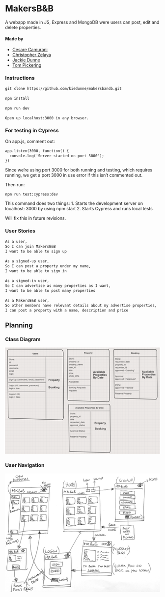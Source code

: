# MakersB&B

A webapp made in JS, Express and MongoDB were users can post, edit and delete
properties.

#### Made by
- [Cesare Camurani](https://github.com/cesarecamurani)
- [Christopher Zelaya](https://github.com/criszelaya24)
- [Jackie Dunne](https://github.com/kiedunne)
- [Tom Pickering](https://github.com/topickering)

### Instructions
```
git clone https://github.com/kiedunne/makersbandb.git

npm install

npm run dev

Open up localhost:3000 in any browser.
```

### For testing in Cypress

On app.js, comment out:
```
app.listen(3000, function() {
  console.log('Server started on port 3000');
})
```

Since we’re using port 3000 for both running and testing, which requires running, we get a port 3000 in use error if this isn’t commented out.

Then run:
```
npm run test:cypress:dev
```

This command does two things:
 	1. Starts the development server on localhost: 3000 by using npm start
	2. Starts Cypress and runs local tests

Will fix this in future revisions.


### User Stories
```
As a user,
So I can join MakersB&B
I want to be able to sign up

As a signed-up user,
So I can post a property under my name,
I want to be able to sign in

As a signed-in user,
So I can advertise as many properties as I want,
I want to be able to post many properties

As a MakersB&B user,
So other members have relevant details about my advertise properties,
I can post a property with a name, description and price
```

## Planning

### Class Diagram
![Screenshot](mbb_diagram.png)

### User Navigation
![Screenshot](user_diagram.JPG)
